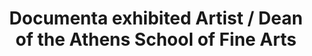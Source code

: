 ---
name: "Panos Charalambous"
title: "Documenta exhibited Artist / Dean of the Athens School of Fine Arts"
contribution: "Interviewed"
avatar: images/collaborators/panos.jpg
---